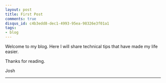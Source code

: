 ```yaml
---
layout: post
title: First Post
comments: true
disqus_id: c4b3edd8-dec1-4993-95ea-98326e3f01a1
tags:
- blog
---
```


Welcome to my blog.  Here I will share technical tips that have made my life easier.

Thanks for reading.

Josh

---

